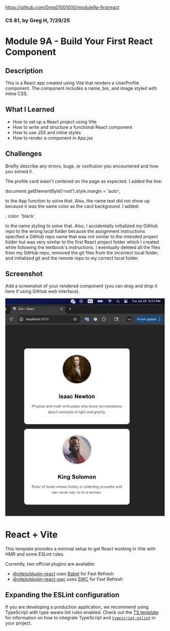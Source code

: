 https://github.com/Greg01001000/module9a-firstreact
### CS 81, by Greg H, 7/29/25
# Module 9A - Build Your First React Component

## Description
This is a React app created using Vite that renders a UserProfile component. The component includes a name, bio, and image styled with inline CSS.

## What I Learned
- How to set up a React project using Vite
- How to write and structure a functional React component
- How to use JSX and inline styles
- How to render a component in App.jsx

## Challenges
Briefly describe any errors, bugs, or confusion you encountered and how you solved it.

The profile card wasn't centered on the page as expected. I added the line:

document.getElementById('root').style.margin = 'auto';

to the App function to solve that. Also, the name text did not show up because it was the same color as the card background. I added:

, color: 'black'

to the name styling to solve that. Also, I accidentally initialized my GitHub repo to the wrong local folder because the assignment instructions specified a GitHub repo name that was not similar to the intended project folder but was very similar to the first React project folder which I created while following the textbook's instructions. I eventually deleted all the files from my GitHub repo, removed the git files from the incorrect local folder, and initialized git and the remote repo to my correct local folder.


## Screenshot
Add a screenshot of your rendered component (you can drag and drop it here if using GitHub web interface).

![Screenshot of rendered component](CS81A9AGregH.png)

# React + Vite

This template provides a minimal setup to get React working in Vite with HMR and some ESLint rules.

Currently, two official plugins are available:

- [@vitejs/plugin-react](https://github.com/vitejs/vite-plugin-react/blob/main/packages/plugin-react) uses [Babel](https://babeljs.io/) for Fast Refresh
- [@vitejs/plugin-react-swc](https://github.com/vitejs/vite-plugin-react/blob/main/packages/plugin-react-swc) uses [SWC](https://swc.rs/) for Fast Refresh

## Expanding the ESLint configuration

If you are developing a production application, we recommend using TypeScript with type-aware lint rules enabled. Check out the [TS template](https://github.com/vitejs/vite/tree/main/packages/create-vite/template-react-ts) for information on how to integrate TypeScript and [`typescript-eslint`](https://typescript-eslint.io) in your project.
